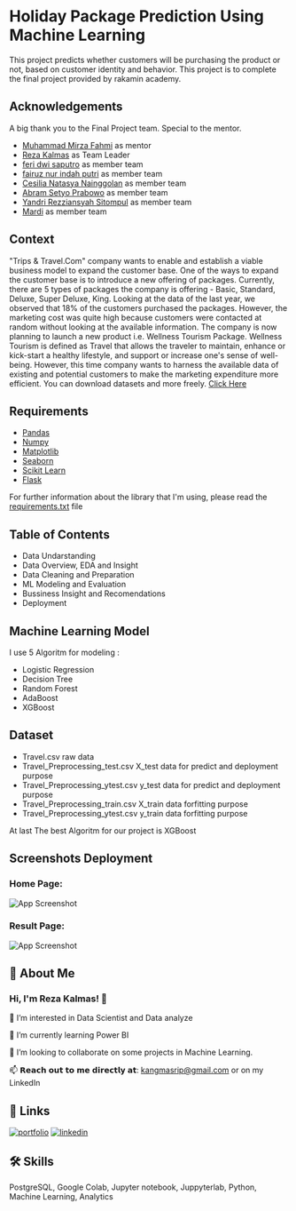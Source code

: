 
# Holiday Package Prediction Using Machine Learning

This project predicts whether customers will be purchasing the product or not, based on customer identity and behavior. This project is to complete the final project provided by rakamin academy.


## Acknowledgements

 A big thank you to the Final Project team. Special to the mentor. 
 - [Muhammad Mirza Fahmi](https://www.linkedin.com/in/mmirzafahmi/) as mentor
 - [Reza Kalmas](https://www.linkedin.com/in/reza-kalmas-21728a188/) as Team Leader
 - [feri dwi saputro](https://www.linkedin.com/in/ferids55/) as member team
 - [fairuz nur indah putri](https://www.linkedin.com/in/fairuz-nur-indah-p/) as member team
 - [Cesilia Natasya Nainggolan](https://www.linkedin.com/in/cesiliantsy/) as member team
 - [Abram Setyo Prabowo](https://www.linkedin.com/in/abramsetyo/) as member team
 - [Yandri Rezziansyah Sitompul](https://www.linkedin.com/in/yandri-rezziansyah-sitompul/) as member team
 - [Mardi](https://www.linkedin.com/in/marditoon/) as member team


## Context
"Trips & Travel.Com" company wants to enable and establish a viable business model to expand the customer base. One of the ways to expand the customer base is to introduce a new offering of packages. Currently, there are 5 types of packages the company is offering - Basic, Standard, Deluxe, Super Deluxe, King. Looking at the data of the last year, we observed that 18% of the customers purchased the packages. However, the marketing cost was quite high because customers were contacted at random without looking at the available information. The company is now planning to launch a new product i.e. Wellness Tourism Package. Wellness Tourism is defined as Travel that allows the traveler to maintain, enhance or kick-start a healthy lifestyle, and support or increase one's sense of well-being. However, this time company wants to harness the available data of existing and potential customers to make the marketing expenditure more efficient.  You can download datasets and more freely. [Click Here](https://www.kaggle.com/datasets/susant4learning/holiday-package-purchase-prediction)
## Requirements

- [Pandas](https://pandas.pydata.org/)
- [Numpy](https://numpy.org/)
- [Matplotlib](https://matplotlib.org/)
- [Seaborn](https://seaborn.pydata.org/)
- [Scikit Learn](https://scikit-learn.org/stable/index.html)
- [Flask](https://flask.palletsprojects.com/en/2.1.x/)

For further information about the library that I'm using, please read the [requirements.txt](https://github.com/rezakalmas/Holiday-Package-Prediction/blob/main/requirements.txt) file
## Table of Contents
- Data Undarstanding
- Data Overview, EDA and Insight
- Data Cleaning and Preparation
- ML Modeling and Evaluation 
- Bussiness Insight and Recomendations
- Deployment
## Machine Learning Model
I use 5 Algoritm for modeling :
- Logistic Regression
- Decision Tree
- Random Forest
- AdaBoost
- XGBoost
## Dataset
- Travel.csv raw data
- Travel_Preprocessing_test.csv  X_test data for predict and deployment purpose
- Travel_Preprocessing_ytest.csv y_test data for predict and deployment purpose
- Travel_Preprocessing_train.csv X_train data forfitting purpose
- Travel_Preprocessing_ytest.csv y_train data forfitting purpose


At last The best Algoritm for our project is XGBoost
## Screenshots Deployment

### Home Page:
![App Screenshot](https://i.ibb.co/c1rS19p/Capture.png)

### Result Page:
![App Screenshot](https://i.ibb.co/G50TDmy/Capture.png)



## 🚀 About Me
### Hi, I'm Reza Kalmas! 👋

👀 I’m interested in Data Scientist and Data analyze

🌱 I’m currently learning Power BI

💞️ I’m looking to collaborate on some projects in Machine Learning.

📫 𝗥𝗲𝗮𝗰𝗵 𝗼𝘂𝘁 𝘁𝗼 𝗺𝗲 𝗱𝗶𝗿𝗲𝗰𝘁𝗹𝘆 𝗮𝘁: kangmasrip@gmail.com or on my LinkedIn


## 🔗 Links
[![portfolio](https://img.shields.io/badge/my_portfolio-000?style=for-the-badge&logo=ko-fi&logoColor=white)](https://github.com/rezakalmas/)
[![linkedin](https://img.shields.io/badge/linkedin-0A66C2?style=for-the-badge&logo=linkedin&logoColor=white)](https://www.linkedin.com/in/reza-kalmas-21728a188)
## 🛠 Skills
PostgreSQL, Google Colab, Jupyter notebook, Juppyterlab, Python, Machine Learning, Analytics
